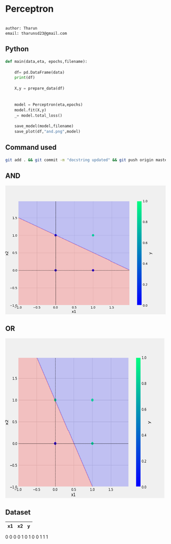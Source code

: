 # Perceptron
```

author: Tharun
email: tharunsd23@gmail.com

```
## Python
``` Python
def main(data,eta, epochs,filename):

    df= pd.DataFrame(data)
    print(df)

    X,y = prepare_data(df)
   

    model = Perceptron(eta,epochs)
    model.fit(X,y)
    _= model.total_loss()

    save_model(model,filename)
    save_plot(df,"and.png",model)
```
## Command used
```bash
git add . && git commit -m "docstring updated" && git push origin master
```
## AND  
![sample Image](plots/and.png)
## OR
<img src="plots/or.png" alt="or.png" width="500" height="500">


## Dataset
x1 | x2 | y
-|-|-|
0 0 0
0 1 0
1 0 0 
1 1 1